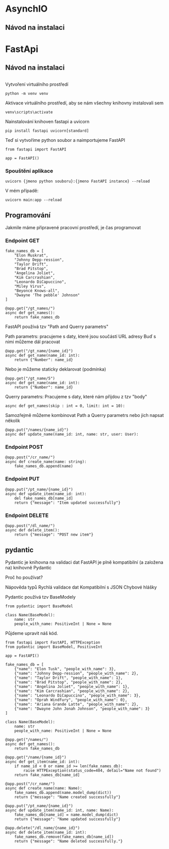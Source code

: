 # AsynchIO
## Návod na instalaci


# FastApi
## Návod na instalaci
```
```
Vytvoření virtuálního prostředí
```
python -m venv venv
```
Aktivace virtuálního prostředí, aby se nám všechny knihovny instalovali sem
```
venv\scripts\activate
```

Nainstalování knihoven fastapi a uvicorn
```
pip install fastapi uvicorn[standard]
```

Teď si vytvoříme python soubor a naimportujeme FastAPI
```
from fastapi import FastAPI

app = FastAPI()
```
### Spouštění aplikace
```
uvicorn {jmeno python souboru}:{jmeno FastAPI instance} --reload
```
V mém případě: 
```
uvicorn main:app --reload
```

## Programování
Jakmile máme připravené pracovní prostředí, je čas programovat

### Endpoint GET

```
fake_names_db = [
    "Elon Muskrat",
    "Johnny Depp-ression",
    "Taylor Drift",
    "Brad Pitstop",
    "Angelina Joliet",
    "Kim Carcrashian",
    "Leonardo DiCapuccino",
    "Miley Virus",
    "Beyoncé Knows-all",
    "Dwayne 'The pebble' Johnson"
]

@app.get("/gt_names/")
async def get_names():
    return fake_names_db

```
FastAPI používá tzv "Path and Querry parametrs"

Path parametrs: pracujeme s daty, které jsou součástí URL adresy
Buď s nimi můžeme dál pracovat
```
@app.get("/gt_name/{name_id}")
async def get_name(name_id: int):
    return {"Number": name_id}
```
Nebo je můžeme staticky deklarovat (podmínka)
```
@app.get("/gt_name/5")
async def get_name(name_id: int):
    return {"Number": name_id}
```

Querry parametrs: Pracujeme s daty, které nám přijdou z tzv "body"
```
async def get_names(skip : int = 0, limit: int = 10):
```

Samozřejmě můžeme kombinovat Path a Querry parametrs nebo jich napsat několik
```
@app.put("/names/{name_id}")
async def update_name(name_id: int, name: str, user: User):
```
### Endpoint POST
```
@app.post("/cr_name/")
async def create_name(name: string):
    fake_names_db.append(name)
```
### Endpoint PUT
```
@app.put("/pt_name/{name_id}")
async def update_item(name_id: int):
    del fake_names_db[name_id]
    return {"message": "Item updated successfully"}
```
### Endpoint DELETE
```
@app.post("/dl_name/")
async def delete_item():
    return {"message": "POST new item"}
```

## pydantic
 Pydantic je knihovna na validaci dat
 FastAPI je plně kompatibilní (a založena na) knihovně Pydantic
 
 Proč ho používat?

 Nápověda typů
 Rychlá validace dat
 Kompatibilní s JSON
 Chybové hlášky

 Pydantic používá tzv BaseModely
```
from pydantic import BaseModel

class Name(BaseModel):
    name: str  
    people_with_name: PositiveInt | None = None
```
Půjdeme upravit náš kód.

```
from fastapi import FastAPI, HTTPException
from pydantic import BaseModel, PositiveInt

app = FastAPI()

fake_names_db = [
    {"name": "Elon Tusk", "people_with_name": 3},
    {"name": "Johnny Depp-ression", "people_with_name": 2},
    {"name": "Taylor Drift", "people_with_name": 1},
    {"name": "Brad Pitstop", "people_with_name": 2},
    {"name": "Angelina Joliet", "people_with_name": 1},
    {"name": "Kim Carcrashian", "people_with_name": 2},
    {"name": "Leonardo DiCapuccino", "people_with_name": 3},
    {"name": "Oprah Windfury", "people_with_name": 0},
    {"name": "Ariana Grande Latte", "people_with_name": 2},
    {"name": "Dwayne John Jonah Johnson", "people_with_name": 3}
]

class Name(BaseModel):
    name: str  
    people_with_name: PositiveInt | None = None

@app.get("/names/")
async def get_names():
    return fake_names_db

@app.get("/name/{name_id}")
async def get_item(name_id: int):
    if name_id < 0 or name_id >= len(fake_names_db):
        raise HTTPException(status_code=404, detail="Name not found")
    return fake_names_db[name_id]

@app.post("/cr_name/")
async def create_name(name: Name):
    fake_names_db.append(name.model_dump(dict))
    return {"message": "Name created successfully"}

@app.put("/pt_name/{name_id}")
async def update_item(name_id: int, name: Name):
    fake_names_db[name_id] = name.model_dump(dict)
    return {"message": "Name updated successfully"}

@app.delete("/dl_name/{name_id}")
async def delete_item(name_id: int):
    fake_names_db.remove(fake_names_db[name_id])
    return {"message": "Name deleted successfully."}
```
